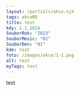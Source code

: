 ```yaml
---
layout: /partials/akce.njk
tags: akceMD
title: test
kdy: 1.1.2024
SouborRok: "2023"
SouborMesic: "01"
SouborDen: "01"
kde: test
foto: /images/akce/1-1.png
alt: test
myTags: test
---
```

t﻿est